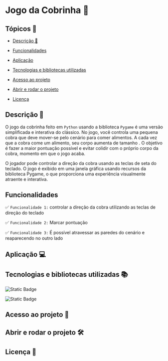 # Jogo da Cobrinha :snake:

## Tópicos &#128204;  

- [Descrição &#128221;](#descrição-&#128221;)

- [Funcionalidades](#funcionalidades)

- [Aplicação](#aplicação)

- [Tecnologias e bibliotecas utilizadas](#tecnologias-e-bibliotecas-utilizadas)

- [Acesso ao projeto](#acesso-ao-projeto)

- [Abrir e rodar o projeto](#abrir-e-rodar-o-projeto)

- [Licença](#licença)  

## Descrição &#128221;

O jogo da cobrinha feito em `Python` usando a biblioteca `Pygame` é uma versão simplificada e interativa do clássico. No jogo, você controla uma pequena cobra que deve mover-se pelo cenário para comer alimentos. A cada vez que a cobra come um alimento, seu corpo aumenta de tamanho . O objetivo é fazer a maior pontuação possível e evitar colidir com o próprio corpo da cobra, momento em que o jogo acaba. 

O jogador pode controlar a direção da cobra usando as teclas de seta do teclado. O jogo é exibido em uma janela gráfica usando recursos da biblioteca Pygame, o que proporciona uma experiência visualmente atraente e interativa.

## Funcionalidades

:white_check_mark: `Funcionalidade 1:` controlar a direção da cobra utilizando as teclas de direção do teclado

:white_check_mark: `Funcionalidade 2:` Marcar pontuação

:white_check_mark: `Funcionalidade 3:` É possível atravessar as paredes do cenário e reaparecendo no outro lado

## Aplicação &#128187;

## Tecnologias e bibliotecas utilizadas :books:

![Static Badge](https://img.shields.io/badge/linguagem-green?style=for-the-badge&logo=Python&logoColor=%23F7DF1E&label=python&labelColor=3776AB)

![Static Badge](https://img.shields.io/badge/biblioteca-gray?style=for-the-badge&logo=pygame&logoColor=%2300B453&label=pygame&labelColor=%2300B453)


## Acesso ao projeto :open_file_folder:

## Abrir e rodar o projeto &#128736;

## Licença &#128220;
